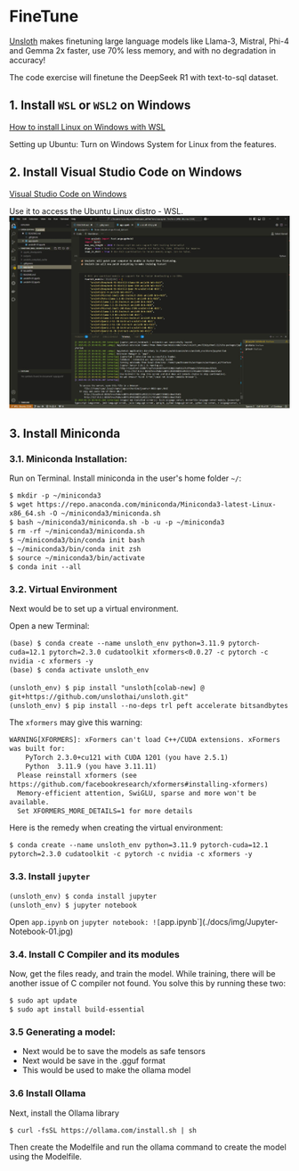 # FineTune
[Unsloth](https://github.com/unslothai/unsloth) makes finetuning large language models like Llama-3, Mistral, Phi-4 and Gemma 2x faster, use 70% less memory, and with no degradation in accuracy!

The code exercise will finetune the DeepSeek R1 with text-to-sql dataset.

## 1. Install `WSL` or `WSL2` on Windows
[How to install Linux on Windows with WSL](https://learn.microsoft.com/en-us/windows/wsl/install)

Setting up Ubuntu: Turn on Windows System for Linux from the features.

## 2. Install **Visual Studio Code** on Windows
[Visual Studio Code on Windows](https://code.visualstudio.com/docs/setup/windows)

Use it to access the Ubuntu Linux distro - WSL.
![VSCode on WSL: Ubuntu-22.04](./docs/img/VSCode-01.jpg)

## 3. Install **Miniconda**    
### 3.1. **Miniconda** Installation:
Run on Terminal. Install miniconda in the user's home folder `~/`:
```shell
$ mkdir -p ~/miniconda3
$ wget https://repo.anaconda.com/miniconda/Miniconda3-latest-Linux-x86_64.sh -O ~/miniconda3/miniconda.sh
$ bash ~/miniconda3/miniconda.sh -b -u -p ~/miniconda3
$ rm -rf ~/miniconda3/miniconda.sh
$ ~/miniconda3/bin/conda init bash
$ ~/miniconda3/bin/conda init zsh
$ source ~/miniconda3/bin/activate
$ conda init --all
```

### 3.2. Virtual Environment
Next would be to set up a virtual environment.
    
Open a new Terminal: 

```shell
(base) $ conda create --name unsloth_env python=3.11.9 pytorch-cuda=12.1 pytorch=2.3.0 cudatoolkit xformers<0.0.27 -c pytorch -c nvidia -c xformers -y
(base) $ conda activate unsloth_env

(unsloth_env) $	pip install "unsloth[colab-new] @ git+https://github.com/unslothai/unsloth.git"
(unsloth_env) $	pip install --no-deps trl peft accelerate bitsandbytes
```

The `xformers` may give this warning:
```
WARNING[XFORMERS]: xFormers can't load C++/CUDA extensions. xFormers was built for:
    PyTorch 2.3.0+cu121 with CUDA 1201 (you have 2.5.1)
    Python  3.11.9 (you have 3.11.11)
  Please reinstall xformers (see https://github.com/facebookresearch/xformers#installing-xformers)
  Memory-efficient attention, SwiGLU, sparse and more won't be available.
  Set XFORMERS_MORE_DETAILS=1 for more details
```

Here is the remedy when creating the virtual environment:
```shell
$ conda create --name unsloth_env python=3.11.9 pytorch-cuda=12.1 pytorch=2.3.0 cudatoolkit -c pytorch -c nvidia -c xformers -y
```

### 3.3. Install `jupyter`
```shell
(unsloth_env) $ conda install jupyter
(unsloth_env) $ jupyter notebook
```

Open `app.ipynb` on `jupyter notebook:
![`app.ipynb`](./docs/img/Jupyter-Notebook-01.jpg)

### 3.4. Install **C Compiler** and its modules
Now, get the files ready, and train the model. While training, there will be another issue of C compiler not found. You solve this by running these two:
```shell
$ sudo apt update
$ sudo apt install build-essential
```

### 3.5 Generating a model:
*	Next would be to save the models as safe tensors
*	Next would be save in the .gguf format
*	This would be used to make the ollama model

### 3.6 Install **Ollama**
Next, install the Ollama library
```shell
$ curl -fsSL https://ollama.com/install.sh | sh
```

Then create the Modelfile and run the ollama command to create the model using the Modelfile.
